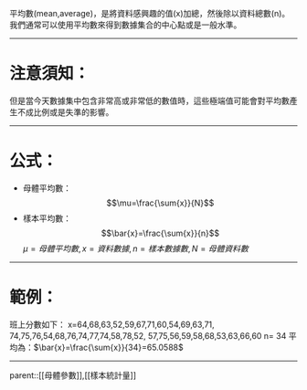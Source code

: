 平均數(mean,average)，是將資料感興趣的值(x)加總，然後除以資料總數(n)。
我們通常可以使用平均數來得到數據集合的中心點或是一般水準。
- - - 
# 注意須知：
但是當今天數據集中包含非常高或非常低的數值時，這些極端值可能會對平均數產生不成比例或是失準的影響。
- - -
# 公式：
- 母體平均數：$$\mu=\frac{\sum{x}}{N}$$
- 樣本平均數：$$\bar{x}=\frac{\sum{x}}{n}$$
$\mu=母體平均數,x=資料數據,n=樣本數據數,N=母體資料數$
- - -
# 範例：
班上分數如下：
x=64,68,63,52,59,67,71,60,54,69,63,71,
74,75,76,54,68,76,74,77,74,58,78,52,
57,75,56,59,58,68,53,63,66,60
n= 34
平均為：$\bar{x}=\frac{\sum{x}}{34}=65.0588$
- - -
parent::[[母體參數]],[[樣本統計量]]